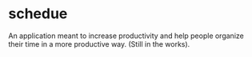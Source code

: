 # schedue

An application meant to increase productivity and help people organize their time in a more productive way. (Still in the works).
